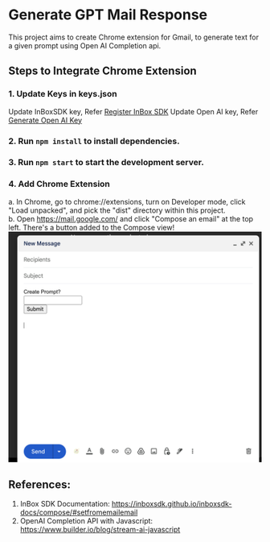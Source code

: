 # Generate GPT Mail Response

This project aims to create Chrome extension for Gmail, to generate text for a given prompt using Open AI Completion api.

## Steps to Integrate Chrome Extension
### 1. Update Keys in keys.json
Update InBoxSDK key, Refer [Register InBox SDK](https://www.inboxsdk.com/register)
Update Open AI key, Refer [Generate Open AI Key](https://platform.openai.com/account/api-keys)
### 2. Run `npm install` to install dependencies. 
### 3. Run `npm start` to start the development server.
### 4. Add Chrome Extension
a. In Chrome, go to chrome://extensions, turn on Developer mode, click "Load unpacked", and pick the "dist" directory within this project.<br>
b. Open https://mail.google.com/ and click "Compose an email" at the top left. There's a button added to the Compose view!
![Screenshot](./docs/images/sample-compose.png)


## References:
1. InBox SDK Documentation: https://inboxsdk.github.io/inboxsdk-docs/compose/#setfromemailemail
2. OpenAI Completion API with Javascript: https://www.builder.io/blog/stream-ai-javascript
